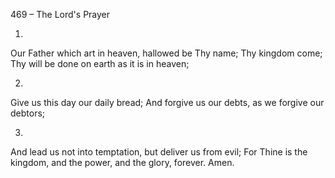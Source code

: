 469 – The Lord's Prayer


1.
Our Father which art in heaven,
hallowed be Thy name;
Thy kingdom come; 
Thy will be done 
on earth as it is in heaven;

2.
Give us this day our daily bread;
And forgive us our debts,
as we forgive our debtors;

3.
And lead us not into temptation, 
but deliver us from evil;
For Thine is the kingdom, and the power, 
and the glory, forever.  Amen.
